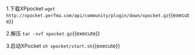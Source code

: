 
1.下载XPpocket
`wget http://xpocket.perfma.com/api/community/plugin/down/xpocket.gz`{{execute}}

2.解压
`tar -xvf xpocket.gz`{{execute}}

3.启动XPocket
`sh xpocket/start.sh`{{execute}}



